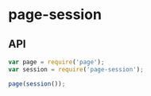 # page-session

## API

```js
var page = require('page');
var session = require('page-session');

page(session());
```
